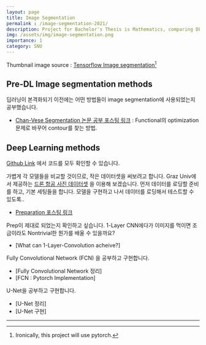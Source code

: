 ```yaml
---
layout: page
title: Image Segmentation
permalink : /image-segmentation-2021/
description: Project for Bachelor's Thesis is Mathematics, comparing DL/pre-DL image segmentation methods
img: /assets/img/image-segmentation.png
importance: 1
category: SNU
---
```


Thumbnail image source : [Tensorflow Image segmentation](https://www.tensorflow.org/tutorials/images/segmentation?hl=ko)[^1]

## Pre-DL Image segmentation methods
딥러닝이 본격화되기 이전에는 어떤 방법들이 image segmentation에 사용되었는지 공부했습니다.
-  [Chan-Vese Segmentation 논문 공부 포스팅 링크](/cs-adventure/chan-vese/) : Functional의 optimization문제로 바꾸어 contour를 찾는 방법.

## Deep Learning methods
[Github Link](https://github.com/gratus907/Image-Segmentation-Study) 에서 코드를 모두 확인할 수 있습니다. 

가볍게 각 모델들을 비교할 것이므로, 작은 데이터셋을 써보려고 합니다. Graz Univ에서 제공하는 [드론 항공 사진 데이터셋](https://www.tugraz.at/index.php?id=22387) 을 이용해 보겠습니다. 먼저 데이터를 로딩할 준비를 하고, 기본 세팅들을 합니다. 모델을 구현하고 나서 데이터를 로딩해서 테스트할 수 있도록.. 
- [Preparation 포스팅 링크](/image-segmentation-2021/preparation/)

Prep이 제대로 되었는지 확인하고 싶습니다. 1-Layer CNN에다가 이미지를 먹이면 조금이라도 Nontrivial한 뭔가를 배울 수 있을까요?
- [What can 1-Layer-Convolution acheive?]

Fully Convolutional Network (FCN) 을 공부하고 구현합니다. 
- [Fully Convolutional Network 정리]
- [FCN : Pytorch Implementation]

U-Net을 공부하고 구현합니다. 
- [U-Net 정리]
- [U-Net 구현]
  
------

[^1]: Ironically, this project will use pytorch.